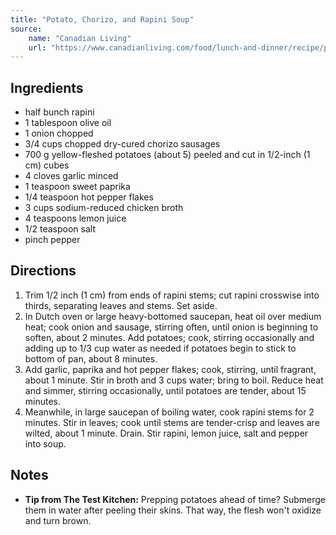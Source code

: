 ```yaml
---
title: "Potato, Chorizo, and Rapini Soup"
source:
    name: "Canadian Living"
    url: "https://www.canadianliving.com/food/lunch-and-dinner/recipe/potato-chorizo-and-rapini-soup"
---
```


## Ingredients

-   half bunch rapini
-   1 tablespoon olive oil
-   1 onion chopped
-   3/4 cups chopped dry-cured chorizo sausages
-   700 g yellow-fleshed potatoes (about 5) peeled and cut in 1/2-inch (1 cm) cubes
-   4 cloves garlic minced
-   1 teaspoon sweet paprika
-   1/4 teaspoon hot pepper flakes
-   3 cups sodium-reduced chicken broth
-   4 teaspoons lemon juice
-   1/2 teaspoon salt
-   pinch pepper

## Directions

1. Trim 1/2 inch (1 cm) from ends of rapini stems; cut rapini crosswise into thirds, separating leaves and stems. Set aside.
1. In Dutch oven or large heavy-bottomed saucepan, heat oil over medium heat; cook onion and sausage, stirring often, until onion is beginning to soften, about 2 minutes. Add potatoes; cook, stirring occasionally and adding up to 1/3 cup water as needed if potatoes begin to stick to bottom of pan, about 8 minutes.
1. Add garlic, paprika and hot pepper flakes; cook, stirring, until fragrant, about 1 minute. Stir in broth and 3 cups water; bring to boil. Reduce heat and simmer, stirring occasionally, until potatoes are tender, about 15 minutes.
1. Meanwhile, in large saucepan of boiling water, cook rapini stems for 2 minutes. Stir in leaves; cook until stems are tender-crisp and leaves are wilted, about 1 minute. Drain. Stir rapini, lemon juice, salt and pepper into soup.

## Notes

-   **Tip from The Test Kitchen:** Prepping potatoes ahead of time? Submerge them in water after peeling their skins. That way, the flesh won't oxidize and turn brown.
